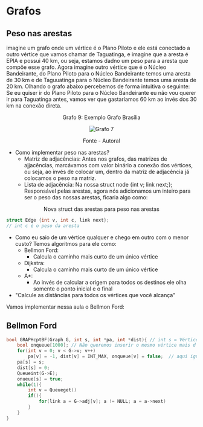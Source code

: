# Grafos

## Peso nas arestas

imagine um grafo onde um vértice é o Plano Piloto e ele está conectado a outro vértice que vamos chamar de Taguatinga, e imagine que a aresta é EPIA e possui 40 km, ou seja, estamos dadno um peso para a aresta que compõe esse grafo. Agora imagine outro vértice que é o Núcleo Bandeirante, do Plano Piloto para o Núcleo Bandeirante temos uma aresta de 30 km e de Taguuatinga para o Núcleo Bandeirante temos uma aresta de 20 km. Olhando o grafo abaixo percebemos de forma intuitiva o seguinte: Se eu quiser ir do Plano Piloto para o Núcleo Bandeirante eu não vou querer ir para Taguatinga antes, vamos ver que gastaríamos 60 km ao invés dos 30 km na conexão direta.

<div style="text-align: center;">
    <p>Grafo 9: Exemplo Grafo Brasília</p>
    <img src="../../assets/grafos/grafo_peso_arestas.png" alt="Grafo 7">
    <p>Fonte - Autoral</p>
</div>

- Como implementar peso nas arestas?
    - Matriz de adjacências: Antes nos grafos, das matrizes de ajjacências, marcávamos com valor binário a conexão dos vértices, ou seja, ao invés de colocar um, dentro da matriz de adjacência já colocamos o peso na matriz.
    - Lista de adjacência: Na nossa struct node {int v; link next;}; Responsável pelas arestas, agora nós adicionamos um inteiro para ser o peso das nossas arestas, ficaria algo como:

<p align="center">Nova struct das arestas para peso nas arestas</p>

```C
struct Edge {int v, int c, link next};
// int c é o peso da aresta
```

- Como eu saio de um vértice qualquer e chego em outro com o menor custo? Temos algoritmos para ele como:
    - Bellmon Ford:
        - Calcula o caminho mais curto de um único vértice
    - Dijkstra:
        - Calcula o caminho mais curto de um único vértice
    - A*:
        - Ao invés de calcular a origem para todos os destinos ele olha somente o ponto inicial e o final
- "Calcule as distâncias para todos os vértices que você alcança"

Vamos implementar nessa aula o Bellmon Ford:

## Bellmon Ford

```C
bool GRAPHcptBF(Graph G, int s, int *pa, int *dist){ // int s = Vértice de origem, int *dist = fala a distância para os vértices que conseguimos alcançar
    bool onqueue[1000]; // Não queremos inserir o mesmo vértice mais d euma vez na fila
    for(int v = 0; v < G->v; v++)
        pa[v] = -1, dist[v] = INT_MAX, onqueue[v] = false;  // aqui igual o pre da dfs onde vemos se já foi visitado temos o pa, e como não sabemos a distância inicializamos com infinito. Inicializamos todos com -1 pois não visitamos nenhum.
    pa[s] = s;     
    dist[s] = 0;
    Queueint(G->E);
    onueue[s] = true;
    while(1){
        int v = Queueget()
        if(){
            for(link a = G->adj[v]; a != NULL; a = a->next)
        }
    }
}
```